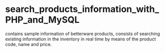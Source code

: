# search_products_information_with_PHP_and_MySQL
 contains sample information of betterware products, consists of searching existing information in the inventory in real time by means of the product code, name and price.
